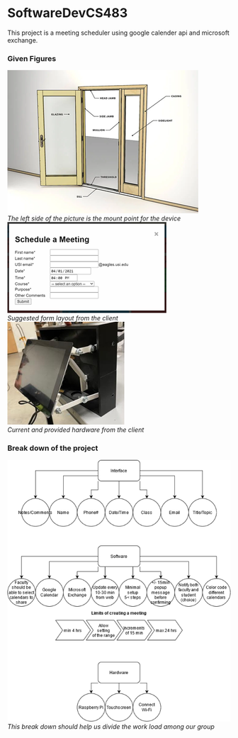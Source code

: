 # SoftwareDevCS483
This project is a meeting scheduler using google calender api and microsoft exchange.

### Given Figures
![](./Picture1.png)<br/>
*The left side of the picture is the mount point for the device*<br/>
![](./Picture2.png)<br/>
*Suggested form layout from the client*<br/>
![](./Picture3.png)<br/>
*Current and provided hardware from the client*<br/>

### Break down of the project
![](./Flowchart_Project.png)<br/>
*This break down should help us divide the work load among our group*<br/>
